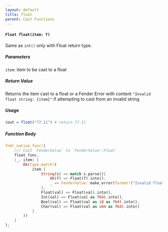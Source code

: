 ```yaml
---
layout: default
title: float
parent: Cast Functions
---
```


#### `Float float(item: T)`
Same as `int()` only with Float return type.

##### Parameters
`item`: item to be cast to a float

##### Return Value
Returns the item cast to a float or a Fender Error with content `"Invalid float string: {item}"` if attempting to cast from an invalid string

##### Usage
```r
$out = float("77.11") # return 77.11
```

##### Function Body
```rust
fndr_native_func!(
    /// Cast `FenderValue` to `FenderValue::Float`
    float_func,
    |_, item| {
        Ok(type_match!(
            item {
                String(s) => match s.parse(){
                    Ok(f) => Float(f).into(),
                    _ => FenderValue::make_error(format!("Invalid float string: {}", s.deref())).into()
                },
                Float(val) => Float(val).into(),
                Int(val) => Float(val as f64).into(),
                Bool(val) => Float(val as i8 as f64).into(),
                Char(val) => Float(val as u64 as f64).into()
            }
        ))
    }
);
```
